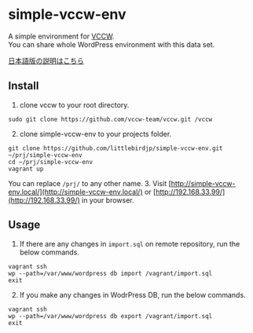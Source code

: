 # simple-vccw-env

A simple environment for [VCCW](https://github.com/vccw-team/vccw).  
You can share whole WordPress environment with this data set.

[日本語版の説明はこちら](README-ja.md)

## Install

1. clone vccw to your root directory.
```
sudo git clone https://github.com/vccw-team/vccw.git /vccw
```
2. clone simple-vccw-env to your projects folder.
```
git clone https://github.com/littlebirdjp/simple-vccw-env.git ~/prj/simple-vccw-env
cd ~/prj/simple-vccw-env
vagrant up
```
You can replace `/prj/` to any other name.
3. Visit [http://simple-vccw-env.local/](http://simple-vccw-env.local/) or [http://192.168.33.99/](http://192.168.33.99/) in your browser.

## Usage

1. If there are any changes in `import.sql` on remote repository, run the below commands.
```
vagrant ssh
wp --path=/var/www/wordpress db import /vagrant/import.sql
exit
```
2. If you make any changes in WodrPress DB, run the below commands.
```
vagrant ssh
wp --path=/var/www/wordpress db export /vagrant/import.sql
exit
```
